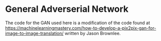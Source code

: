 # General Adverserial Network


The code for the GAN used here is a modification of the code found at https://machinelearningmastery.com/how-to-develop-a-pix2pix-gan-for-image-to-image-translation/ written by Jason Brownlee.


